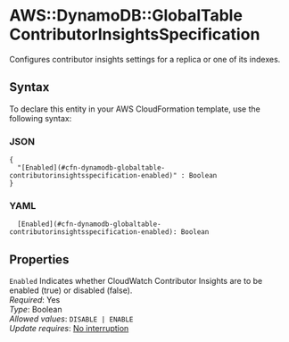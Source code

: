 # AWS::DynamoDB::GlobalTable ContributorInsightsSpecification<a name="aws-properties-dynamodb-globaltable-contributorinsightsspecification"></a>

Configures contributor insights settings for a replica or one of its indexes\.

## Syntax<a name="aws-properties-dynamodb-globaltable-contributorinsightsspecification-syntax"></a>

To declare this entity in your AWS CloudFormation template, use the following syntax:

### JSON<a name="aws-properties-dynamodb-globaltable-contributorinsightsspecification-syntax.json"></a>

```
{
  "[Enabled](#cfn-dynamodb-globaltable-contributorinsightsspecification-enabled)" : Boolean
}
```

### YAML<a name="aws-properties-dynamodb-globaltable-contributorinsightsspecification-syntax.yaml"></a>

```
  [Enabled](#cfn-dynamodb-globaltable-contributorinsightsspecification-enabled): Boolean
```

## Properties<a name="aws-properties-dynamodb-globaltable-contributorinsightsspecification-properties"></a>

`Enabled`  <a name="cfn-dynamodb-globaltable-contributorinsightsspecification-enabled"></a>
Indicates whether CloudWatch Contributor Insights are to be enabled \(true\) or disabled \(false\)\.  
*Required*: Yes  
*Type*: Boolean  
*Allowed values*: `DISABLE | ENABLE`  
*Update requires*: [No interruption](https://docs.aws.amazon.com/AWSCloudFormation/latest/UserGuide/using-cfn-updating-stacks-update-behaviors.html#update-no-interrupt)
